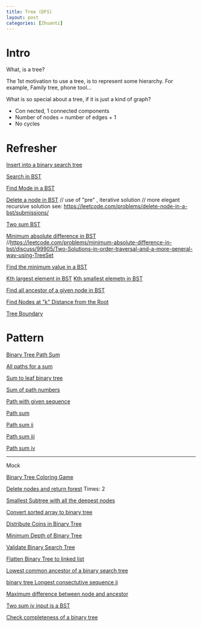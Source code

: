 ```yaml
---
title: Tree (DFS)
layout: post
categories: [Zhuanti]
---
```


# Intro

What, is a tree?

The 1st motivation to use a tree, is to represent some hierarchy. For example, Family tree, phone tool...

What is so special about a tree, if it is just a kind of graph?

- Con
nected, 1 connected components
- Number of nodes = number of edges + 1
- No cycles

# Refresher

[Insert into a binary search tree](https://leetcode.com/problems/insert-into-a-binary-search-tree/submissions/)

[Search in BST](https://leetcode.com/problems/search-in-a-binary-search-tree/submissions/)

[Find Mode in a BST](https://leetcode.com/problems/find-mode-in-binary-search-tree/submissions/)

[Delete a node in BST](https://leetcode.com/problems/delete-node-in-a-bst/submissions/)
// use of "pre" , iterative solution 
// more elegant recursive solution see: https://leetcode.com/problems/delete-node-in-a-bst/submissions/

[Two sum BST](https://leetcode.com/problems/two-sum-bsts/submissions/)

[Minimum absolute difference in BST](https://leetcode.com/problems/minimum-absolute-difference-in-bst/submissions/)
//https://leetcode.com/problems/minimum-absolute-difference-in-bst/discuss/99905/Two-Solutions-in-order-traversal-and-a-more-general-way-using-TreeSet

[Find the minimum value in a BST](https://www.educative.io/courses/data-structures-in-java-an-interview-refresher/qZn1NnLR223)

[Kth largest element in BST](https://www.educative.io/courses/data-structures-in-java-an-interview-refresher/3woRM3lvg1M)
[Kth smallest elemetn in BST](https://leetcode.com/problems/kth-smallest-element-in-a-bst/submissions/)

[Find all ancestor of a given node in BST](https://www.educative.io/courses/data-structures-in-java-an-interview-refresher/xV6ErQrBBDB)

[Find Nodes at "k" Distance from the Root](https://www.educative.io/courses/data-structures-in-java-an-interview-refresher/gkxWD7P7z8l)

[Tree Boundary](https://leetcode.com/problems/boundary-of-binary-tree/discuss/101280/Java(12ms)-left-boundary-left-leaves-right-leaves-right-boundary)


# Pattern 
[Binary Tree Path Sum](https://www.educative.io/courses/grokking-the-coding-interview/RMlGwgpoKKY)

[All paths for a sum](https://www.educative.io/courses/grokking-the-coding-interview/B815A0y2Ajn)

[Sum to leaf binary tree](https://leetcode.com/problems/sum-of-root-to-leaf-binary-numbers/submissions/)

[Sum of path numbers](https://www.educative.io/courses/grokking-the-coding-interview/YQ5o5vEXP69)

[Path with given sequence](https://www.educative.io/courses/grokking-the-coding-interview/m280XNlPOkn)

[Path sum](https://leetcode.com/problems/path-sum/submissions/)

[Path sum ii](https://leetcode.com/problems/path-sum-ii/submissions/)

[Path sum iii](https://leetcode.com/problems/path-sum-iii/submissions/)

[Path sum iv]()

---
Mock

[Binary Tree Coloring Game](https://leetcode.com/problems/binary-tree-coloring-game/)

[Delete nodes and return forest](https://leetcode.com/problems/delete-nodes-and-return-forest/)
Times: 2

[Smallest Subtree with all the deepest nodes](https://leetcode.com/problems/smallest-subtree-with-all-the-deepest-nodes/)

[Convert sorted array to binary tree](https://leetcode.com/problems/convert-sorted-array-to-binary-search-tree/)

[Distribute Coins in Binary Tree](https://leetcode.com/problems/distribute-coins-in-binary-tree/)

[Minimum Depth of Binary Tree](https://leetcode.com/problems/minimum-depth-of-binary-tree/)

[Validate Binary Search Tree](https://leetcode.com/problems/validate-binary-search-tree/)

[Flatten Binary Tree to linked list](https://leetcode.com/problems/flatten-binary-tree-to-linked-list/)

[Lowest common ancestor of a binary search tree](https://leetcode.com/problems/lowest-common-ancestor-of-a-binary-search-tree/)

[binary tree Longest consectutive sequence ii](Longest)

[Maximum difference between node and ancestor](https://leetcode.com/problems/maximum-difference-between-node-and-ancestor/)

[Two sum iv input is a BST](https://leetcode.com/problems/two-sum-iv-input-is-a-bst/)

[Check completeness of a binary tree](https://leetcode.com/problems/check-completeness-of-a-binary-tree/)